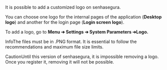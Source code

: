 It is possible to add a customized logo on senhasegura.

You can choose one logo for the internal pages of the application (**Desktop logo**) and another for the login page (**Login screen logo**).

To add a logo, go to **Menu ➔ Settings ➔ System Parameters ➔Logo.**

InfoThe files must be in .PNG format. It is essential to follow the recommendations and maximum file size limits.

CautionUntil this version of senhasegura, it is impossible removing a logo. Once you register it, removing it will not be possible.

